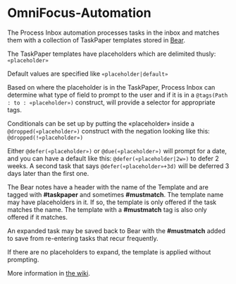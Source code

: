 # OmniFocus-Automation

The Process Inbox automation processes tasks in the inbox and matches them with a collection of TaskPaper templates stored in [Bear](https://bear.app).

The TaskPaper templates have placeholders which are delimited thusly: `«placeholder»`

Default values are specified like `«placeholder|default»`

Based on where the placeholder is in the TaskPaper, Process Inbox can determine what type of field to prompt to the user and if it is in a `@tags(Path : to : «placeholder»)` construct, will provide a selector for appropriate tags.

Conditionals can be set up by putting the «placeholder» inside a `@dropped(«placeholder»)` construct with the negation looking like this: `@dropped(!«placeholder»)`

Either `@defer(«placeholder»)` or `@due(«placeholder»)` will prompt for a date, and you can have a default like this: `@defer(«placeholder|2w»)` to defer 2 weeks. A second task that says `@defer(«placeholder»+3d)` will be deferred 3 days later than the first one.

The Bear notes have a header with the name of the Template and are tagged with **#taskpaper** and sometimes **#mustmatch**. The template name may have placeholders in it. If so, the template is only offered if the task matches the name. The template with a **#mustmatch** tag is also only offered if it matches.

An expanded task may be saved back to Bear with the **#mustmatch** added to save from re-entering tasks that recur frequently.

If there are no placeholders to expand, the template is applied without prompting.

More information in [the wiki](https://github.com/cgarrigues/OmniFocus-Automation/wiki).
